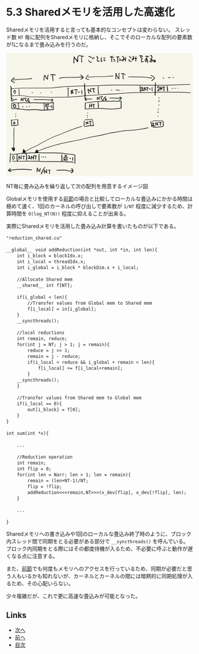 # 5.3 Sharedメモリを活用した高速化
Sharedメモリを活用すると言っても基本的なコンセプトは変わらない。
スレッド数 `NT` 毎に配列をSharedメモリに格納し、そこでそのローカルな配列の要素数が1になるまで畳み込みを行うのだ。

![5.3-reduction-shared.jpg](./images/5.3-reduction-shared.jpg)

NT毎に畳み込みを繰り返して次の配列を用意するイメージ図

Globalメモリを使用する[前節](./5.2.md)の場合と比較してローカルな畳込みにかかる時間は極めて速く、1回のカーネルの呼び出しで要素数が `1/NT` 程度に減少するため、計算時間を `O(log_NT(N))` 程度に抑えることが出来る。

実際にSharedメモリを活用した畳み込み計算を書いたものが以下である。

```cuda
"reduction_shared.cu"

__global__ void addReduction(int *out, int *in, int len){
    int i_block = blockIdx.x;
    int i_local = threadIdx.x;
    int i_global = i_block * blockDim.x + i_local;

    //Allocate Shared mem
    __shared__ int f[NT];

    if(i_global < len){
        //Transfer values from Global mem to Shared mem
        f[i_local] = in[i_global];
    }
    __syncthreads();

    //local reductions
    int remain, reduce;
    for(int j = NT; j > 1; j = remain){
        reduce = j >> 1;
        remain = j - reduce;
        if(i_local < reduce && i_global + remain < len){
            f[i_local] += f[i_local+remain];
        }
    __syncthreads();
    }

    //Transfer values from Shared mem to Global mem
    if(i_local == 0){
        out[i_block] = f[0];
    }
}

int sum(int *x){

    ...

    //Reduction operation
    int remain;
    int flip = 0;
    for(int len = Narr; len > 1; len = remain){
        remain = (len+NT-1)/NT;
        flip = !flip;
        addReduction<<<remain,NT>>>(x_dev[flip], x_dev[!flip], len);
    }

    ...

}
```
Sharedメモリへの書き込みや1回のローカルな畳込み終了時のように、ブロック内スレッド間で同期をとる必要がある部分で `__syncthreads()` を呼んでいる。
ブロック内同期をとる際にはその都度待機が入るため、不必要に呼ぶと動作が遅くなる点に注意する。

また、[前節](./5.2.md)でも何度もメモリへのアクセスを行っているため、同期が必要だと思う人もいるかも知れないが、カーネルとカーネルの間には暗黙的に同期処理が入るため、その心配いらない。

少々複雑だが、これで更に高速な畳込みが可能となった。

## Links
* [次へ](./5.4.md)
* [前へ](./5.2.md)
* [目次](./index.md)